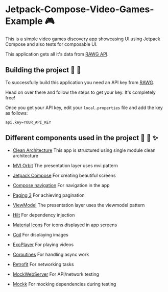 # Jetpack-Compose-Video-Games-Example :video_game:

This is a simple video games discovery app showcasing UI using Jetpack Compose and also tests for composable UI.

This application gets all it's data from [RAWG API][rawg].

## Building the project :hammer: :wrench:

To successfully build this application you need an API key from [RAWG][rawg].

Head on over there and follow the steps to get your key. It's completely free!

Once you get your API key, edit your `local.properties` file and add the key as follows:

`api.key=YOUR_API_KEY`

## Different components used in the project :musical_score: :book: :sparkles:

 - [Clean Architecture][architecture] This app is structured using single module clean architecture
 
 - [MVI Orbit][orbit] The presentation layer uses mvi pattern
 
 - [Jetpack Compose][compose] For creating beautiful screens
 
 - [Compose navigation][navigation] For navigation in the app

 - [Paging 3][paging] For achieving pagination
 
 - [ViewModel][viewmodel] The presentation layer uses the viewmodel pattern
 
 - [Hilt][hilt] For dependency injection
 
 - [Material Icons][icons] For icons displayed in app screens
 
 - [Coil][coil] For displaying images
 
 - [ExoPlayer][player] For playing videos

 - [Coroutines][coroutines] For handling async work
 
 - [Retrofit][retrofit] For networking tasks
 
 - [MockWebServer][mockserver] For API/network testing
 
 - [Mockk] For mocking dependencies during testing
 

[rawg]: https://rawg.io/apidocs
[architecture]: https://blog.cleancoder.com/uncle-bob/2012/08/13/the-clean-architecture.html
[orbit]: https://github.com/orbit-mvi/orbit-mvi
[compose]: https://developer.android.com/jetpack/compose?gclid=CjwKCAjwyIKJBhBPEiwAu7zll9bjLDRqSH7XtNL-G0txRAeT_QLCcws-_VYPI9Ea-cxFzEC69YbslxoC6BEQAvD_BwE&gclsrc=aw.ds
[navigation]: https://developer.android.com/jetpack/compose/navigation
[paging]: https://developer.android.com/jetpack/compose/lists#large-datasets
[viewmodel]: https://developer.android.com/topic/libraries/architecture/viewmodel
[hilt]: https://developer.android.com/training/dependency-injection/hilt-android
[icons]: https://fonts.google.com/icons?selected=Material+Icons
[coil]: https://coil-kt.github.io/coil/compose/
[player]: https://developer.android.com/guide/topics/media/exoplayer
[coroutines]: https://developer.android.com/kotlin/coroutines
[retrofit]: https://square.github.io/retrofit/
[mockserver]: https://github.com/square/okhttp/tree/master/mockwebserver
[mockk]: https://mockk.io/ANDROID.html
